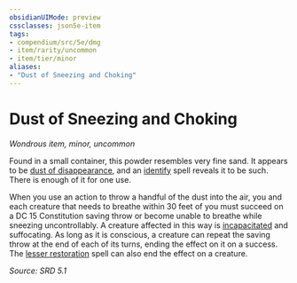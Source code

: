 ```yaml
---
obsidianUIMode: preview
cssclasses: json5e-item
tags:
- compendium/src/5e/dmg
- item/rarity/uncommon
- item/tier/minor
aliases: 
- "Dust of Sneezing and Choking"
---
```

# Dust of Sneezing and Choking
*Wondrous item, minor, uncommon*  


Found in a small container, this powder resembles very fine sand. It appears to be [dust of disappearance](compendium/items/dust-of-disappearance.md), and an [identify](compendium/spells/identify.md) spell reveals it to be such. There is enough of it for one use.

When you use an action to throw a handful of the dust into the air, you and each creature that needs to breathe within 30 feet of you must succeed on a DC 15 Constitution saving throw or become unable to breathe while sneezing uncontrollably. A creature affected in this way is [incapacitated](TTRPG/rules/conditions.md#Incapacitated) and suffocating. As long as it is conscious, a creature can repeat the saving throw at the end of each of its turns, ending the effect on it on a success. The [lesser restoration](compendium/spells/lesser-restoration.md) spell can also end the effect on a creature.

*Source: SRD 5.1*